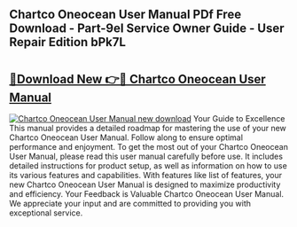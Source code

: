 ## Chartco Oneocean User Manual PDf Free Download - Part-9eI Service Owner Guide - User Repair Edition bPk7L

# <h2><a href="http://bc31273.oget.top/?id=Chartco+Oneocean+User+Manual">🔗Download New 👉🔴 Chartco Oneocean User Manual</a></h2>

[![Chartco Oneocean User Manual new download](https://i.imgur.com/5g1atiW.png)](http://bc31273.oget.top/?id=Chartco+Oneocean+User+Manual)
Your Guide to Excellence This manual provides a detailed roadmap for mastering the use of your new Chartco Oneocean User Manual. Follow along to ensure optimal performance and enjoyment. To get the most out of your Chartco Oneocean User Manual, please read this user manual carefully before use. It includes detailed instructions for product setup, as well as information on how to use its various features and capabilities. With features like list of features, your new Chartco Oneocean User Manual is designed to maximize productivity and efficiency. Your Feedback is Valuable Chartco Oneocean User Manual. We appreciate your input and are committed to providing you with exceptional service.
